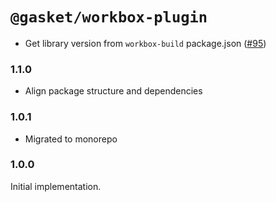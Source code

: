 # `@gasket/workbox-plugin`

- Get library version from `workbox-build` package.json ([#95])

### 1.1.0

- Align package structure and dependencies

### 1.0.1

- Migrated to monorepo

### 1.0.0

 Initial implementation.

[#95]:https://github.com/godaddy/gasket/pull/95
